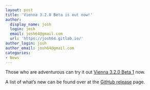 ```yaml
---
layout: post
title: 'Vienna 3.2.0 Beta is out now!'
author:
  display_name: josh
  login: josh
  email: josh64@gmail.com
  url: 'https://josh64.gitlab.io/'
author_login: josh
author_email: josh64@gmail.com
categories:
- News
---
```

Those who are adventurous can try it out [Vienna 3.2.0 Beta 1](https://github.com/ViennaRSS/vienna-rss/releases/download/v%2F3.2.0_beta1/Vienna3.2.0_beta1.tar.gz) now.

A list of what’s new can be found over at the [GitHub release](https://github.com/ViennaRSS/vienna-rss/releases/tag/v%2F3.2.0_beta1) page.